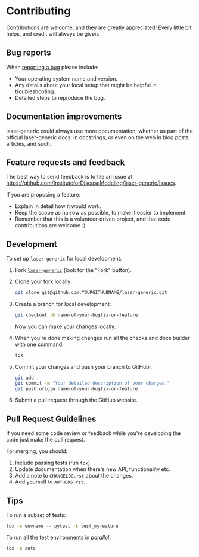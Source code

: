 # Contributing

Contributions are welcome, and they are greatly appreciated! Every little bit helps, and credit will always be given.

## Bug reports

When [reporting a bug](https://github.com/InstituteforDiseaseModeling/laser-generic/issues) please include:

- Your operating system name and version.
- Any details about your local setup that might be helpful in troubleshooting.
- Detailed steps to reproduce the bug.

## Documentation improvements

laser-generic could always use more documentation, whether as part of the official laser-generic docs, in docstrings, or even on the web in blog posts, articles, and such.

## Feature requests and feedback

The best way to send feedback is to file an issue at https://github.com/InstituteforDiseaseModeling/laser-generic/issues.

If you are proposing a feature:

- Explain in detail how it would work.
- Keep the scope as narrow as possible, to make it easier to implement.
- Remember that this is a volunteer-driven project, and that code contributions are welcome :)

## Development

To set up `laser-generic` for local development:

1. Fork [`laser-generic`](https://github.com/InstituteforDiseaseModeling/laser-generic) (look for the "Fork" button).
2. Clone your fork locally:

   ```sh
   git clone git@github.com:YOURGITHUBNAME/laser-generic.git
   ```

3. Create a branch for local development:

   ```sh
   git checkout -b name-of-your-bugfix-or-feature
   ```

   Now you can make your changes locally.

4. When you're done making changes run all the checks and docs builder with one command:

   ```sh
   tox
   ```

5. Commit your changes and push your branch to GitHub:

   ```sh
   git add .
   git commit -m "Your detailed description of your changes."
   git push origin name-of-your-bugfix-or-feature
   ```

6. Submit a pull request through the GitHub website.

## Pull Request Guidelines

If you need some code review or feedback while you're developing the code just make the pull request.

For merging, you should:

1. Include passing tests (run `tox`).
2. Update documentation when there's new API, functionality etc.
3. Add a note to `CHANGELOG.rst` about the changes.
4. Add yourself to `AUTHORS.rst`.

## Tips

To run a subset of tests:

```sh
tox -e envname -- pytest -k test_myfeature
```

To run all the test environments in *parallel*:

```sh
tox -p auto
```
